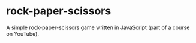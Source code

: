 # rock-paper-scissors
A simple rock-paper-scissors game written in JavaScript (part of a course on YouTube).
